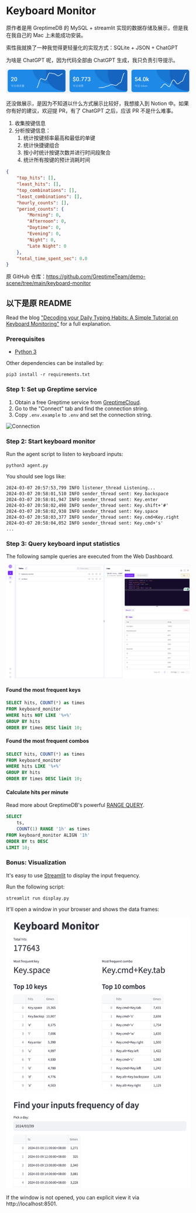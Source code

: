 # Keyboard Monitor

原作者是用 GreptimeDB 的 MySQL + streamlit 实现的数据存储及展示，但是我在我自己的 Mac 上未能成功安装。

索性我就换了一种我觉得更轻量化的实现方式：SQLite + JSON + ChatGPT

为啥是 ChatGPT 呢，因为代码全部由 ChatGPT 生成，我只负责引导提示。

![chatgpt-overview.png](media%2Fchatgpt-overview.png)

还没做展示，是因为不知道以什么方式展示比较好，我想接入到 Notion 中。如果你有好的建议，欢迎提 PR，有了 ChatGPT 之后，应该 PR 不是什么难事。

1. 收集按键信息
2. 分析按键信息： 
   1. 统计按键频率最高和最低的单键 
   2. 统计快捷键组合
   3. 按小时统计按键次数并进行时间段聚合
   4. 统计所有按键的预计消耗时间

```json
{
    "top_hits": [],
    "least_hits": [],
    "top_combinations": [],
    "least_combinations": [],
    "hourly_counts": [],
    "period_counts": {
        "Morning": 0,
        "Afternoon": 0,
        "Daytime": 0,
        "Evening": 0,
        "Night": 0,
        "Late Night": 0
    },
    "total_time_spent_sec": 0.0
}
```
原 GitHub 仓库：https://github.com/GreptimeTeam/demo-scene/tree/main/keyboard-monitor

## 以下是原 README

Read the blog ["Decoding your Daily Typing Habits: A Simple Tutorial on Keyboard Monitoring"](https://greptime.com/blogs/2024-03-19-keyboard-monitoring) for a full explanation.

### Prerequisites

* [Python 3](https://www.python.org/downloads/)

Other dependencies can be installed by:

```shell
pip3 install -r requirements.txt
```

### Step 1: Set up Greptime service

1. Obtain a free Greptime service from [GreptimeCloud](https://console.greptime.cloud/). 
2. Go to the "Connect" tab and find the connection string.
3. Copy `.env.example` to `.env` and set the connection string.

![Connection](/media/connstr.png)

### Step 2: Start keyboard monitor

Run the agent script to listen to keyboard inputs:

```shell
python3 agent.py
```

You should see logs like:

```
2024-03-07 20:57:53,799 INFO listener_thread Listening...
2024-03-07 20:58:01,510 INFO sender_thread sent: Key.backspace
2024-03-07 20:58:01,947 INFO sender_thread sent: Key.enter
2024-03-07 20:58:02,498 INFO sender_thread sent: Key.shift+'#'
2024-03-07 20:58:02,938 INFO sender_thread sent: Key.space
2024-03-07 20:58:03,377 INFO sender_thread sent: Key.cmd+Key.right
2024-03-07 20:58:04,052 INFO sender_thread sent: Key.cmd+'s'
...
```

### Step 3: Query keyboard input statistics

The following sample queries are executed from the Web Dashboard.

![Dashboard](media/dashboard.png)

#### Found the most frequent keys

```sql
SELECT hits, COUNT(*) as times
FROM keyboard_monitor
WHERE hits NOT LIKE '%+%'
GROUP BY hits
ORDER BY times DESC limit 10;
```

#### Found the most frequent combos

```sql
SELECT hits, COUNT(*) as times
FROM keyboard_monitor
WHERE hits LIKE '%+%'
GROUP BY hits
ORDER BY times DESC limit 10;
```

#### Calculate hits per minute

Read more about GreptimeDB's powerful [RANGE QUERY](https://docs.greptime.com/reference/sql/range).

```sql
SELECT
    ts,
    COUNT(1) RANGE '1h' as times
FROM keyboard_monitor ALIGN '1h'
ORDER BY ts DESC
LIMIT 10;
```

### Bonus: Visualization

It's easy to use [Streamlit](https://streamlit.io/) to display the input frequency.

Run the following script:

```shell
streamlit run display.py
```

It'll open a window in your browser and shows the data frames:

![Streamlit Display](media/streamlit-display.png)

If the window is not opened, you can explicit view it via http://localhost:8501.
